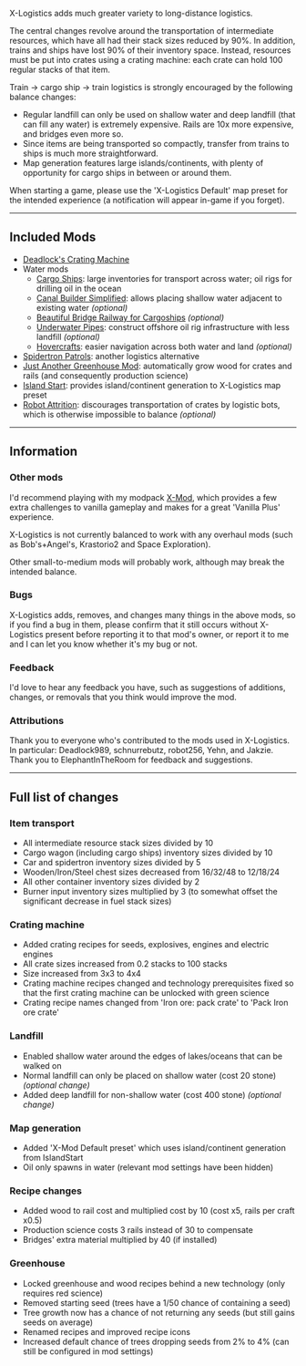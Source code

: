 X-Logistics adds much greater variety to long-distance logistics.

The central changes revolve around the transportation of intermediate resources, which have all had their stack sizes reduced by 90%. In addition, trains and ships have lost 90% of their inventory space. Instead, resources must be put into crates using a crating machine: each crate can hold 100 regular stacks of that item.

Train -> cargo ship -> train logistics is strongly encouraged by the following balance changes:

- Regular landfill can only be used on shallow water and deep landfill (that can fill any water) is extremely expensive. Rails are 10x more expensive, and bridges even more so.
- Since items are being transported so compactly, transfer from trains to ships is much more straightforward.
- Map generation features large islands/continents, with plenty of opportunity for cargo ships in between or around them.

When starting a game, please use the 'X-Logistics Default' map preset for the intended experience (a notification will appear in-game if you forget).

---

## Included Mods

- [Deadlock's Crating Machine](https://mods.factorio.com/mod/DeadlockCrating)
- Water mods
    - [Cargo Ships](https://mods.factorio.com/mod/cargo-ships): large inventories for transport across water; oil rigs for drilling oil in the ocean
    - [Canal Builder Simplified](https://mods.factorio.com/mod/CanalBuilderMAV): allows placing shallow water adjacent to existing water _(optional)_
    - [Beautiful Bridge Railway for Cargoships](https://mods.factorio.com/mod/beautiful_bridge_railway_Cargoships) _(optional)_
    - [Underwater Pipes](https://mods.factorio.com/mod/underwater-pipes): construct offshore oil rig infrastructure with less landfill _(optional)_
    - [Hovercrafts](https://mods.factorio.com/mod/Hovercrafts): easier navigation across both water and land _(optional)_
- [Spidertron Patrols](https://mods.factorio.com/mod/SpidertronPatrols): another logistics alternative
- [Just Another Greenhouse Mod](https://mods.factorio.com/mod/just-another-greenhouse): automatically grow wood for crates and rails (and consequently production science)
- [Island Start](https://mods.factorio.com/mod/IslandStart): provides island/continent generation to X-Logistics map preset
- [Robot Attrition](https://mods.factorio.com/mod/robot_attrition): discourages transportation of crates by logistic bots, which is otherwise impossible to balance _(optional)_

---

## Information

### Other mods
I'd recommend playing with my modpack [X-Mod](https://mods.factorio.com/mod/X-Mod), which provides a few extra challenges to vanilla gameplay and makes for a great 'Vanilla Plus' experience.

X-Logistics is not currently balanced to work with any overhaul mods (such as Bob's+Angel's, Krastorio2 and Space Exploration).

Other small-to-medium mods will probably work, although may break the intended balance.

### Bugs
X-Logistics adds, removes, and changes many things in the above mods, so if you find a bug in them, please confirm that it still occurs without X-Logistics present before reporting it to that mod's owner, or report it to me and I can let you know whether it's my bug or not.

### Feedback
I'd love to hear any feedback you have, such as suggestions of additions, changes, or removals that you think would improve the mod.

### Attributions
Thank you to everyone who's contributed to the mods used in X-Logistics. In particular: Deadlock989, schnurrebutz, robot256, Yehn, and Jakzie.
Thank you to ElephantInTheRoom for feedback and suggestions.

---

## Full list of changes

### Item transport
- All intermediate resource stack sizes divided by 10
- Cargo wagon (including cargo ships) inventory sizes divided by 10
- Car and spidertron inventory sizes divided by 5
- Wooden/Iron/Steel chest sizes decreased from 16/32/48 to 12/18/24
- All other container inventory sizes divided by 2
- Burner input inventory sizes multiplied by 3 (to somewhat offset the significant decrease in fuel stack sizes)

### Crating machine
- Added crating recipes for seeds, explosives, engines and electric engines
- All crate sizes increased from 0.2 stacks to 100 stacks
- Size increased from 3x3 to 4x4
- Crating machine recipes changed and technology prerequisites fixed so that the first crating machine can be unlocked with green science
- Crating recipe names changed from 'Iron ore: pack crate' to 'Pack Iron ore crate'

### Landfill
- Enabled shallow water around the edges of lakes/oceans that can be walked on
- Normal landfill can only be placed on shallow water (cost 20 stone) _(optional change)_
- Added deep landfill for non-shallow water (cost 400 stone) _(optional change)_

### Map generation
- Added 'X-Mod Default preset' which uses island/continent generation from IslandStart
- Oil only spawns in water (relevant mod settings have been hidden)

### Recipe changes
- Added wood to rail cost and multiplied cost by 10 (cost x5, rails per craft x0.5)
- Production science costs 3 rails instead of 30 to compensate
- Bridges' extra material multiplied by 40 (if installed)

### Greenhouse
- Locked greenhouse and wood recipes behind a new technology (only requires red science)
- Removed starting seed (trees have a 1/50 chance of containing a seed)
- Tree growth now has a chance of not returning any seeds (but still gains seeds on average) 
- Renamed recipes and improved recipe icons
- Increased default chance of trees dropping seeds from 2% to 4% (can still be configured in mod settings)
